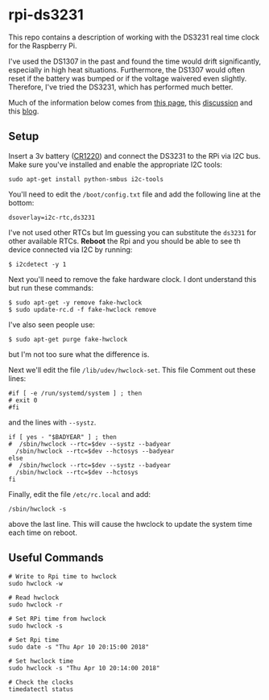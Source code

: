 # rpi-ds3231
This repo contains a description of working with the DS3231 real time clock for the Raspberry Pi.

I've used the DS1307 in the past and found the time would drift significantly, especially in high heat situations.  Furthermore, the DS1307 would often reset if the battery was bumped or if the voltage waivered even slightly.  Therefore, I've tried the DS3231, which has performed much better. 

Much of the information below comes from [this page](https://spellfoundry.com/sleepy-pi/setting-up-the-real-time-clock-on-raspbian-jessie/), this [discussion](https://www.raspberrypi.org/forums/viewtopic.php?f=66&t=125003) and this [blog](https://trick77.com/adding-ds3231-real-time-clock-raspberry-pi-3/).

## Setup

Insert a 3v battery ([CR1220](https://www.adafruit.com/product/380)) and connect the DS3231 to the RPi via I2C bus.  Make sure you've installed and enable the appropriate I2C tools:

```
sudo apt-get install python-smbus i2c-tools
```

You'll need to edit the ```/boot/config.txt``` file and add the following line at the bottom:

```
dsoverlay=i2c-rtc,ds3231
```

I've not used other RTCs but Im guessing you can substitute the ```ds3231``` for other available RTCs.  **Reboot** the Rpi and you should be able to see th device connected via I2C by running:

```
$ i2cdetect -y 1
```

Next you'll need to remove the fake hardware clock.  I dont understand this but run these commands:

```
$ sudo apt-get -y remove fake-hwclock
$ sudo update-rc.d -f fake-hwclock remove
```

I've also seen people use:

```
$ sudo apt-get purge fake-hwclock
```
but I'm not too sure what the difference is.

Next we'll edit the file ```/lib/udev/hwclock-set```.  This file Comment out these lines:

```
#if [ -e /run/systemd/system ] ; then
# exit 0
#fi
```
and the lines with ```--systz```.

```
if [ yes - "$BADYEAR" ] ; then 
#  /sbin/hwclock --rtc=$dev --systz --badyear
  /sbin/hwclock --rtc=$dev --hctosys --badyear
else
#  /sbin/hwclock --rtc=$dev --systz --badyear
  /sbin/hwclock --rtc=$dev --hctosys
fi
```

Finally, edit the file ```/etc/rc.local``` and add:

```
/sbin/hwclock -s
```

above the last line.  This will cause the hwclock to update the system time each time on reboot.

## Useful Commands

```
# Write to Rpi time to hwclock
sudo hwclock -w

# Read hwclock
sudo hwclock -r

# Set RPi time from hwclock
sudo hwclock -s

# Set Rpi time
sudo date -s "Thu Apr 10 20:15:00 2018"

# Set hwclock time
sudo hwclock -s "Thu Apr 10 20:14:00 2018"

# Check the clocks
timedatectl status
```

